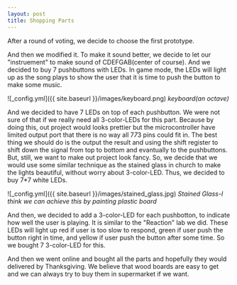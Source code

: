 ```yaml
---
layout: post
title: Shopping Parts
---
```


After a round of voting, we decide to choose the first prototype.

And then we modified it. To make it sound better, we decide to let our "instruement" to make sound of CDEFGAB(center of course). And we decided to buy 7 pushbuttons with LEDs. In game mode, the LEDs will light up as the song plays to show the user that it is time to push the button to make some music.

![_config.yml]({{ site.baseurl }}/images/keyboard.png)
*keyboard(an octave)*

And we decided to have 7 LEDs on top of each pushbutton. We were not sure of that if we really need all 3-color-LEDs for this part. Because by doing this, out project would looks prettier but the microcontroller have limited output port that there is no way all 7*7*3 pins could fit in. The best thing we should do is the output the result and using the shift register to shift down the signal from top to bottom and evantually to the pushbuttons. But, still, we want to make out project look fancy. So, we decide that we would use some similar technique as the stained glass in church to make the lights beautiful, without worry about 3-color-LED. Thus, we decided to buy 7*7 white LEDs.

![_config.yml]({{ site.baseurl }}/images/stained_glass.jpg)
*Stained Glass-I think we can achieve this by painting plastic board*

And then, we decided to add a 3-color-LED for each pushbotton, to indicate how well the user is playing. It is similar to the "Reaction" lab we did. These LEDs will light up red if user is too slow to respond, green if user push the button right in time, and yellow if user push the button after some time. So we bought 7 3-color-LED for this.

And then we went online and bought all the parts and hopefully they would delivered by Thanksgiving. We believe that wood boards are easy to get and we can always try to buy them in supermarket if we want.